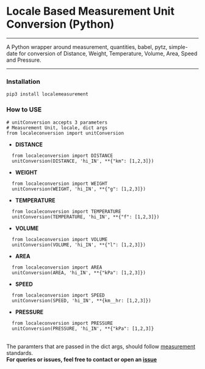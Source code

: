 # Locale Based Measurement Unit Conversion (Python)
<hr>
A Python wrapper around measurement, quantities, babel, pytz, simple-date for conversion of Distance, Weight, Temperature, Volume, Area, Speed and Pressure.
<hr>
<h3>Installation</h3>

    pip3 install localemeasurement

<h3>How to USE</h3>

    # unitConversion accepts 3 parameters
    # Measurement Unit, locale, dict args
    from localeconversion import unitConversion
    
<ul>
  <li><b>DISTANCE</li></b></ul>
  
      from localeconversion import DISTANCE
      unitConversion(DISTANCE, 'hi_IN', **{"km": [1,2,3]})
      
  <ul><li><b>WEIGHT</b></li></ul>
  
      from localeconversion import WEIGHT
      unitConversion(WEIGHT, 'hi_IN', **{"g": [1,2,3]})
      
  <ul><li><b>TEMPERATURE</b></li></ul>
  
      from localeconversion import TEMPERATURE
      unitConversion(TEMPERATURE, 'hi_IN', **{"f": [1,2,3]})
      
  <ul><li><b>VOLUME</b></li></ul>
  
      from localeconversion import VOLUME
      unitConversion(VOLUME, 'hi_IN', **{"l": [1,2,3]})
      
  <ul><li><b>AREA</b></li></ul>
  
      from localeconversion import AREA
      unitConversion(AREA, 'hi_IN', **{"kPa": [1,2,3]})
      
  <ul><li><b>SPEED</b></li></ul>
  
      from localeconversion import SPEED
      unitConversion(SPEED, 'hi_IN', **{km__hr: [1,2,3]})
      
  <ul><li><b>PRESSURE</b></li></ul>
  
      from localeconversion import PRESSURE
      unitConversion(PRESSURE, 'hi_IN', **{"kPa": [1,2,3]}

<br>
The paramters that are passed in the dict args, should follow <a href="http://python-measurement.readthedocs.io/en/latest/">measurement</a> standards.
<br>
<b>For queries or issues, feel free to contact or open an <a href="https://github.com/srcecde/locale-measurement/issues">issue</a></b>
